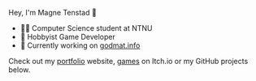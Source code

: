 Hey, I'm Magne Tenstad 👋

- 👨‍🎓 Computer Science student at NTNU 
- 👾 Hobbyist Game Developer
- 📌 Currently working on [godmat.info](https://github.com/magnetenstad/godmat.info)

Check out my [portfolio](https://magne.dev) website, [games](https://magnetenstad.itch.io/) on Itch.io or my GitHub projects below.
